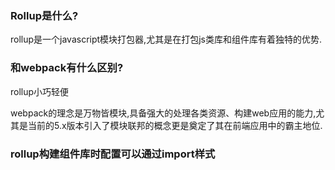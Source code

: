 ### Rollup是什么?

rollup是一个javascript模块打包器,尤其是在打包js类库和组件库有着独特的优势.

### 和webpack有什么区别?

rollup小巧轻便

webpack的理念是万物皆模块,具备强大的处理各类资源、构建web应用的能力,尤其是当前的5.x版本引入了模块联邦的概念更是奠定了其在前端应用中的霸主地位.

### rollup构建组件库时配置可以通过import样式


